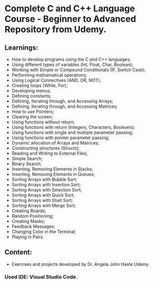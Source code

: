 # Complete C and C++ Language Course - Beginner to Advanced Repository from Udemy.

## Learnings:

- How to develop programs using the C and C++ languages;
- Using different types of variables (Int, Float, Char, Boolean);
- Working with Simple or Compound Conditionals (IF, Switch Case);
- Performing mathematical operations;
- Using Logical Connectives (AND, OR, NOT);
- Creating loops (While, For);
- Developing menus;
- Defining constants;
- Defining, Iterating through, and Accessing Arrays;
- Defining, Iterating through, and Accessing Matrices;
- How to use Pointers;
- Clearing the screen;
- Using functions without return;
- Using functions with return (Integers, Characters, Booleans);
- Using functions with single and multiple parameter passing;
- Using functions with pointer parameter passing;
- Dynamic allocation of Arrays and Matrices;
- Constructing structures (Structs);
- Reading and Writing to External Files;
- Simple Search;
- Binary Search;
- Inserting, Removing Elements in Stacks;
- Inserting, Removing Elements in Queues;
- Sorting Arrays with Bubble Sort;
- Sorting Arrays with Insertion Sort;
- Sorting Arrays with Selection Sort;
- Sorting Arrays with Quick Sort;
- Sorting Arrays with Shell Sort;
- Sorting Arrays with Merge Sort;
- Creating Boards;
- Random Positioning;
- Creating Masks;
- Feedback Messages;
- Changing Color in the Terminal;
- Playing in Pairs.

## Content:

- Exercises and projects developed by Dr. Angela John Haste Udemy.

### Used IDE: Visual Studio Code.